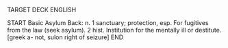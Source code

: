 TARGET DECK
ENGLISH

START
Basic
Asylum
Back: n. 1 sanctuary; protection, esp. For fugitives from the law (seek asylum). 2 hist. Institution for the mentally ill or destitute. [greek a- not, sulon right of seizure]
END
